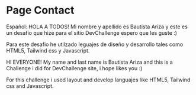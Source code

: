 # Page Contact
Español:
HOLA A TODOS!
Mi nombre y apellido es Bautista Ariza y este es un desafio que hize para el sitio DevChallenge espero que les guste :)

Para este desafio he utilzado leguajes de diseño y desarrollo tales como HTML5, Tailwind css y Javascript.


HI EVERYONE!
My name and last name is Bautista Ariza and this is a Challenge i did for DevChallenge site, i hope likes you :)

For this challenge i used layout and develop languajes like HTML5, Tailwind css and Javascript.


